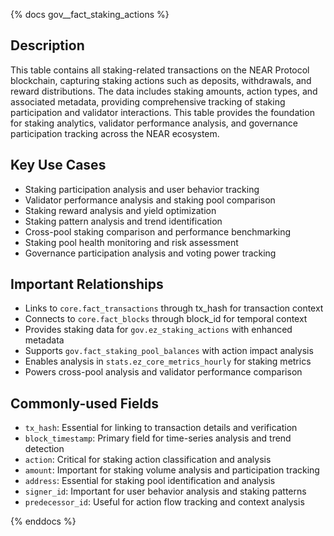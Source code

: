{% docs gov__fact_staking_actions %}

## Description
This table contains all staking-related transactions on the NEAR Protocol blockchain, capturing staking actions such as deposits, withdrawals, and reward distributions. The data includes staking amounts, action types, and associated metadata, providing comprehensive tracking of staking participation and validator interactions. This table provides the foundation for staking analytics, validator performance analysis, and governance participation tracking across the NEAR ecosystem.

## Key Use Cases
- Staking participation analysis and user behavior tracking
- Validator performance analysis and staking pool comparison
- Staking reward analysis and yield optimization
- Staking pattern analysis and trend identification
- Cross-pool staking comparison and performance benchmarking
- Staking pool health monitoring and risk assessment
- Governance participation analysis and voting power tracking

## Important Relationships
- Links to `core.fact_transactions` through tx_hash for transaction context
- Connects to `core.fact_blocks` through block_id for temporal context
- Provides staking data for `gov.ez_staking_actions` with enhanced metadata
- Supports `gov.fact_staking_pool_balances` with action impact analysis
- Enables analysis in `stats.ez_core_metrics_hourly` for staking metrics
- Powers cross-pool analysis and validator performance comparison

## Commonly-used Fields
- `tx_hash`: Essential for linking to transaction details and verification
- `block_timestamp`: Primary field for time-series analysis and trend detection
- `action`: Critical for staking action classification and analysis
- `amount`: Important for staking volume analysis and participation tracking
- `address`: Essential for staking pool identification and analysis
- `signer_id`: Important for user behavior analysis and staking patterns
- `predecessor_id`: Useful for action flow tracking and context analysis

{% enddocs %} 
